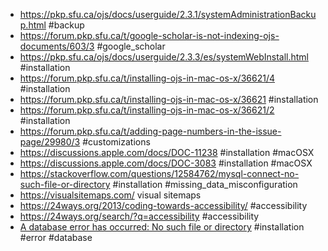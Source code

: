 * https://pkp.sfu.ca/ojs/docs/userguide/2.3.1/systemAdministrationBackup.html #backup
* https://forum.pkp.sfu.ca/t/google-scholar-is-not-indexing-ojs-documents/603/3  #google_scholar
* https://pkp.sfu.ca/ojs/docs/userguide/2.3.3/es/systemWebInstall.html  #installation
* https://forum.pkp.sfu.ca/t/installing-ojs-in-mac-os-x/36621/4   #installation
* https://forum.pkp.sfu.ca/t/installing-ojs-in-mac-os-x/36621  #installation
* https://forum.pkp.sfu.ca/t/installing-ojs-in-mac-os-x/36621/2 #installation
* https://forum.pkp.sfu.ca/t/adding-page-numbers-in-the-issue-page/29980/3  #customizations
* https://discussions.apple.com/docs/DOC-11238 #installation #macOSX
* https://discussions.apple.com/docs/DOC-3083  #installation #macOSX
* https://stackoverflow.com/questions/12584762/mysql-connect-no-such-file-or-directory #installation #missing_data_misconfiguration
* https://visualsitemaps.com/  visual sitemaps
* https://24ways.org/2013/coding-towards-accessibility/  #accessibility
* https://24ways.org/search/?q=accessibility #accessibility
* [A database error has occurred: No such file or directory](http://wayback.archive-it.org/7100/20160827211422/https://pkp.sfu.ca/support/forum/viewtopic.php?f=8&t=11355) #installation #error #database